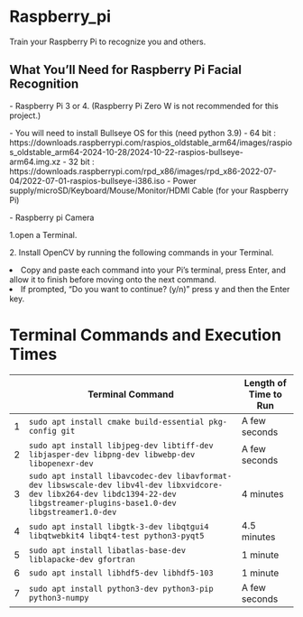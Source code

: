 # Raspberry_pi

<p>Train your Raspberry Pi to recognize you and others.</p>


<h2>What You’ll Need for Raspberry Pi Facial Recognition</h2>
 - Raspberry Pi 3 or 4. (Raspberry Pi Zero W is not recommended for this project.) </p>
 - You will need to install Bullseye OS for this (need python 3.9)
    - 64 bit : https://downloads.raspberrypi.com/raspios_oldstable_arm64/images/raspios_oldstable_arm64-2024-10-28/2024-10-22-raspios-bullseye-arm64.img.xz
    - 32 bit : https://downloads.raspberrypi.com/rpd_x86/images/rpd_x86-2022-07-04/2022-07-01-raspios-bullseye-i386.iso
 - Power supply/microSD/Keyboard/Mouse/Monitor/HDMI Cable (for your Raspberry Pi) </p>
 - Raspberry pi Camera</p>

 1.open a Terminal. </p>
 2. Install OpenCV by running the following commands in your Terminal.
 <li>
    Copy and paste each command into your Pi’s terminal, press Enter, and allow it to finish before moving onto the next command. <li>
    If prompted, “Do you want to continue? (y/n)” press y and then the Enter key.

  
# Terminal Commands and Execution Times

|                         | Terminal Command                                                                                     | Length of Time to Run   |
|-------------------------|-----------------------------------------------------------------------------------------------------|-------------------------|
| 1                       | `sudo apt install cmake build-essential pkg-config git`                                             | A few seconds           |
| 2                       | `sudo apt install libjpeg-dev libtiff-dev libjasper-dev libpng-dev libwebp-dev libopenexr-dev`      | A few seconds           |
| 3                       | `sudo apt install libavcodec-dev libavformat-dev libswscale-dev libv4l-dev libxvidcore-dev libx264-dev libdc1394-22-dev libgstreamer-plugins-base1.0-dev libgstreamer1.0-dev` | 4 minutes               |
| 4                       | `sudo apt install libgtk-3-dev libqtgui4 libqtwebkit4 libqt4-test python3-pyqt5`                   | 4.5 minutes             |
| 5                       | `sudo apt install libatlas-base-dev liblapacke-dev gfortran`                                       | 1 minute                |
| 6                       | `sudo apt install libhdf5-dev libhdf5-103`                                                         | 1 minute                |
| 7                       | `sudo apt install python3-dev python3-pip python3-numpy`                                           | A few seconds           |




